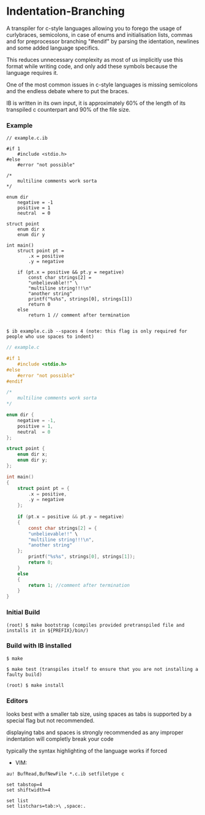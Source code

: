 # Indentation-Branching

A transpiler for c-style languages allowing you to forego the usage of curlybraces, semicolons, in case of enums and initialisation lists, commas and for preprocessor branching "#endif" by parsing the identation, newlines and some added language specifics.

This reduces unnecessary complexity as most of us implicitly use this format while writing code, and only add these symbols because the language requires it.

One of the most common issues in c-style languages is missing semicolons and the endless debate where to put the braces.

IB is written in its own input, it is approximately 60% of the length of its transpiled c counterpart and 90% of the file size.

### Example

```
// example.c.ib

#if 1
    #include <stdio.h>
#else
    #error "not possible"

/*
    multiline comments work sorta
*/

enum dir
    negative = -1
    positive = 1
    neutral  = 0

struct point
    enum dir x
    enum dir y

int main()
    struct point pt =
        .x = positive
        .y = negative
    
    if (pt.x = positive && pt.y = negative)
    	const char strings[2] =
		"unbelievable!!" \
		"multiline string!!!\n"
		"another string"
        printf("%s%s", strings[0], strings[1])
        return 0
    else
        return 1 // comment after termination
		
```

```
$ ib example.c.ib --spaces 4 (note: this flag is only required for people who use spaces to indent)
```

```c
// example.c

#if 1
    #include <stdio.h>
#else
    #error "not possible"
#endif

/*
    multiline comments work sorta
*/

enum dir {
    negative = -1,
    positive = 1,
    neutral  = 0
};

struct point {
    enum dir x;
    enum dir y;
};

int main()
{
    struct point pt = {
        .x = positive,
        .y = negative
    };
    
    if (pt.x = positive && pt.y = negative)
    {
        const char strings[2] = {
		"unbelievable!!" \
		"multiline string!!!\n",
		"another string"
	};
        printf("%s%s", strings[0], strings[1]);
        return 0;
    }
    else
    {
        return 1; //comment after termination
    }
}
```

### Initial Build
~~~
(root) $ make bootstrap (compiles provided pretranspiled file and installs it in ${PREFIX}/bin/)
~~~

### Build with IB installed

~~~
$ make

$ make test (transpiles itself to ensure that you are not installing a faulty build)

(root) $ make install
~~~

### Editors

looks best with a smaller tab size, using spaces as tabs is supported by a special flag but not recommended.

displaying tabs and spaces is strongly recommended as any improper indentation will completly break your code

typically the syntax highlighting of the language works if forced

- VIM:
~~~
au! BufRead,BufNewFile *.c.ib setfiletype c

set tabstop=4
set shiftwidth=4

set list
set listchars=tab:>\ ,space:.
~~~
